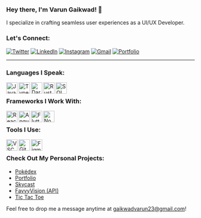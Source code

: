 ### Hey there, I'm Varun Gaikwad! 👋

I specialize in crafting seamless user experiences as a UI/UX Developer.

### Let's Connect:

[![Twitter](https://img.shields.io/badge/-VarunGaikwad-1DA1F2?style=flat&logo=twitter&logoColor=white)](https://twitter.com/preapexis)
[![LinkedIn](https://img.shields.io/badge/-VarunGaikwad-0077B5?style=flat&logo=linkedin&logoColor=white)](https://www.linkedin.com/in/varun-gaikwad)
[![Instagram](https://img.shields.io/badge/-VarunGaikwad-E4405F?style=flat&logo=instagram&logoColor=white)](https://instagram.com/preapexis)
[![Gmail](https://img.shields.io/badge/-VarunGaikwad-D14836?style=flat&logo=gmail&logoColor=white)](mailto:gaikwadvarun23@gmail.com)
[![Portfolio](https://img.shields.io/badge/-Portfolio-000?style=flat&logo=github&logoColor=white)](https://varungaikwad.github.io/portfolio/)

---

### Languages I Speak:

<img align="left" alt="JavaScript" width="30px" src="https://img.icons8.com/color/48/000000/javascript.png" />
<img align="left" alt="TypeScript" width="30px" src="https://img.icons8.com/color/48/000000/typescript.png" />
<img align="left" alt="Dart" width="30px" src="https://img.icons8.com/color/48/000000/dart.png" />
<img align="left" alt="Rust" width="30px" src="https://img.icons8.com/color/48/000000/rust.png" />
<img align="left" alt="SQL" width="30px" src="https://img.icons8.com/color/48/000000/sql.png" />

<br>

### Frameworks I Work With:

<img align="left" alt="React" width="30px" src="https://img.icons8.com/plasticine/100/000000/react.png" />
<img align="left" alt="Angular" width="30px" src="https://img.icons8.com/color/48/000000/angularjs.png" />
<img align="left" alt="Flutter" width="30px" src="https://img.icons8.com/color/48/000000/flutter.png" />
<img align="left" alt="Node.js" width="30px" src="https://img.icons8.com/color/48/000000/nodejs.png" />

<br>

### Tools I Use:

<img align="left" alt="VSCode" width="30px" src="https://img.icons8.com/color/48/000000/visual-studio-code-2019.png" />
<img align="left" alt="GitHub" width="30px" src="https://img.icons8.com/material-rounded/96/000000/github.png" />
<img align="left" alt="Figma" width="30px" src="https://img.icons8.com/color/48/000000/figma--v1.png" />

<br>

### Check Out My Personal Projects:

- [Pokédex](https://varungaikwad.github.io/pokedex/)
- [Portfolio](https://varungaikwad.github.io/portfolio/)
- [Skycast](https://sky-cast-9frvl7pl5-varun-gaikwads-projects.vercel.app)
- [FavvyVision (API)](https://favvyvision.onrender.com)
- [Tic Tac Toe](https://varungaikwad.github.io/tic_tac_toe/)

Feel free to drop me a message anytime at [gaikwadvarun23@gmail.com](mailto:gaikwadvarun23@gmail.com)!
